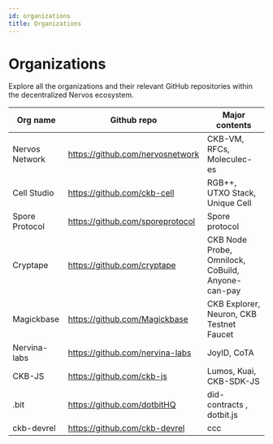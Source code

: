 ```yaml
---
id: organizations
title: Organizations
---
```


# Organizations

Explore all the organizations and their relevant GitHub repositories within the decentralized Nervos ecosystem.

| Org name       | Github repo                      | Major contents                                    |
| -------------- | -------------------------------- | ------------------------------------------------- |
| Nervos Network | https://github.com/nervosnetwork | CKB-VM, RFCs, Moleculec-es                        |
| Cell Studio    | https://github.com/ckb-cell      | RGB++, UTXO Stack, Unique Cell                    |
| Spore Protocol | https://github.com/sporeprotocol | Spore protocol                                    |
| Cryptape       | https://github.com/cryptape      | CKB Node Probe, Omnilock, CoBuild, Anyone-can-pay |
| Magickbase     | https://github.com/Magickbase    | CKB Explorer, Neuron, CKB Testnet Faucet          |
| Nervina-labs   | https://github.com/nervina-labs  | JoyID, CoTA                                       |
| CKB-JS         | https://github.com/ckb-js        | Lumos, Kuai, CKB-SDK-JS                           |
| .bit           | https://github.com/dotbitHQ      | did-contracts , dotbit.js                         |
| ckb-devrel     | https://github.com/ckb-devrel    | ccc                                               |
